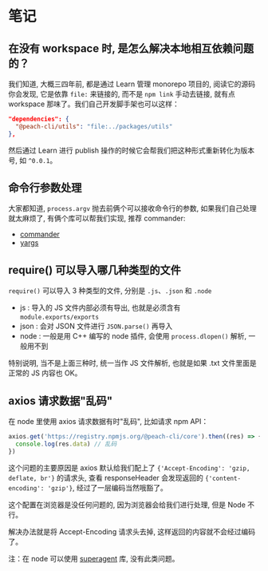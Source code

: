 # 笔记

## 在没有 workspace 时, 是怎么解决本地相互依赖问题的？

我们知道, 大概三四年前, 都是通过 Learn 管理 monorepo 项目的, 阅读它的源码你会发现, 它是依靠 `file:` 来链接的, 而不是 `npm link` 手动去链接, 就有点 workspace 那味了。我们自己开发脚手架也可以这样：

```json
"dependencies": {
  "@peach-cli/utils": "file:../packages/utils"
},
```

然后通过 Learn 进行 publish 操作的时候它会帮我们把这种形式重新转化为版本号, 如 `^0.0.1`。

## 命令行参数处理

大家都知道, `process.argv` 抛去前俩个可以接收命令行的参数, 如果我们自己处理就太麻烦了, 有俩个库可以帮我们实现, 推荐 commander:

- [commander](https://www.npmjs.com/package/commander)
- [yargs](https://www.npmjs.com/package/yargs)

## require() 可以导入哪几种类型的文件

`require()` 可以导入 3 种类型的文件, 分别是 `.js`、`.json` 和 `.node`

- js : 导入的 JS 文件内部必须有导出, 也就是必须含有 `module.exports/exports`
- json : 会对 JSON 文件进行 `JSON.parse()` 再导入
- node : 一般是用 C++ 编写的 node 插件, 会使用 `process.dlopen()` 解析, 一般用不到

特别说明, 当不是上面三种时, 统一当作 JS 文件解析, 也就是如果 .txt 文件里面是正常的 JS 内容也 OK。

## axios 请求数据"乱码"

在 node 里使用 axios 请求数据有时"乱码", 比如请求 npm API：

```js
axios.get('https://registry.npmjs.org/@peach-cli/core').then((res) => {
  console.log(res.data) // 乱码
})
```

这个问题的主要原因是 axios 默认给我们配上了 `{'Accept-Encoding': 'gzip, deflate, br'}` 的请求头, 查看 responseHeader 会发现返回的 `{'content-encoding': 'gzip'}`, 经过了一层编码当然哦豁了。

这个配置在浏览器是没任何问题的, 因为浏览器会给我们进行处理, 但是 Node 不行。

解决办法就是将 Accept-Encoding 请求头去掉, 这样返回的内容就不会经过编码了。

注：在 node 可以使用 [superagent](https://www.npmjs.com/package/superagent) 库, 没有此类问题。
